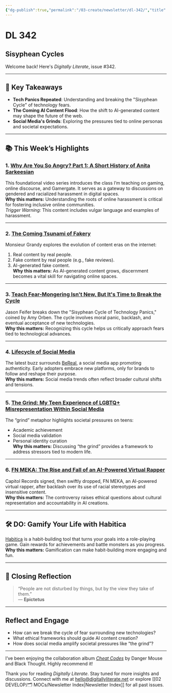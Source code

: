 ```yaml
---
{"dg-publish":true,"permalink":"/03-create/newsletter/dl-342/","title":"Sisyphean Cycles","tags":["ai","music","rap","social-media","work-life-balance"]}
---
```



# DL 342

## Sisyphean Cycles

Welcome back! Here's _Digitally Literate_, issue #342.  

---

## 🔖 Key Takeaways

- **Tech Panics Repeated**: Understanding and breaking the "Sisyphean Cycle" of technology fears.  
- **The Coming AI Content Flood**: How the shift to AI-generated content may shape the future of the web.  
- **Social Media's Grinds**: Exploring the pressures tied to online personas and societal expectations.  

---

## 📚 This Week’s Highlights

### 1. **[Why Are You So Angry? Part 1: A Short History of Anita Sarkeesian](https://www.youtube.com/watch?v=6y8XgGhXkTQ)**  
This foundational video series introduces the class I’m teaching on gaming, online discourse, and Gamergate. It serves as a gateway to discussions on gendered and racialized harassment in digital spaces.  
**Why this matters:** Understanding the roots of online harassment is critical for fostering inclusive online communities.  
_Trigger Warning:_ This content includes vulgar language and examples of harassment.

---

### 2. **[The Coming Tsunami of Fakery](https://grandy.substack.com/p/the-new-normal-the-coming-tsunami)**  
Monsieur Grandy explores the evolution of content eras on the internet:  
1. Real content by real people.  
2. Fake content by real people (e.g., fake reviews).  
3. AI-generated fake content.  
**Why this matters:** As AI-generated content grows, discernment becomes a vital skill for navigating online spaces.

---

### 3. **[Teach Fear-Mongering Isn't New, But It's Time to Break the Cycle](https://future.com/cycle-of-tech-panics-build-for-tomorrow/)**  
Jason Feifer breaks down the "Sisyphean Cycle of Technology Panics," coined by Amy Orben. The cycle involves moral panic, backlash, and eventual acceptance of new technologies.  
**Why this matters:** Recognizing this cycle helps us critically approach fears tied to technological advances.

---

### 4. **[Lifecycle of Social Media](https://marketoonist.com/2022/09/lifecycle-of-social-media.html)**  
The latest buzz surrounds [BeReal](https://bere.al/en), a social media app promoting authenticity. Early adopters embrace new platforms, only for brands to follow and reshape their purpose.  
**Why this matters:** Social media trends often reflect broader cultural shifts and tensions.

---

### 5. **[The Grind: My Teen Experience of LGBTQ+ Misrepresentation Within Social Media](https://clalliance.org/blog/the-grind-my-teen-experience-of-lgbtq-misrepresentation-within-social-media/)**  
The “grind” metaphor highlights societal pressures on teens:  
- Academic achievement  
- Social media validation  
- Personal identity curation  
**Why this matters:** Discussing “the grind” provides a framework to address stressors tied to modern life.

---

### 6. **[FN MEKA: The Rise and Fall of an AI-Powered Virtual Rapper](https://djmag.com/news/ai-powered-virtual-rapper-fn-meka-has-been-signed-capitol-records)**  
Capitol Records signed, then swiftly dropped, FN MEKA, an AI-powered virtual rapper, after backlash over its use of racial stereotypes and insensitive content.  
**Why this matters:** The controversy raises ethical questions about cultural representation and accountability in AI creations.

---

## 🛠️ DO: Gamify Your Life with Habitica

[Habitica](https://habitica.com/) is a habit-building tool that turns your goals into a role-playing game. Gain rewards for achievements and battle monsters as you progress.  
**Why this matters:** Gamification can make habit-building more engaging and fun.

---

## 🌟 Closing Reflection

> “People are not disturbed by things, but by the view they take of them.”  
> — **Epictetus**

---

## Reflect and Engage

- How can we break the cycle of fear surrounding new technologies?  
- What ethical frameworks should guide AI content creation?  
- How does social media amplify societal pressures like “the grind”?

---

I’ve been enjoying the collaboration album [_Cheat Codes_](https://pitchfork.com/reviews/albums/danger-mouse-black-thought-cheat-codes/) by Danger Mouse and Black Thought. Highly recommend it!

Thank you for reading _Digitally Literate_. Stay tuned for more insights and discussions. Connect with me at [hello@digitallyliterate.net](mailto:hello@digitallyliterate.net) or explore [[02 DEVELOP/🗂️ MOCs/Newsletter Index\|Newsletter Index]] for all past issues.
